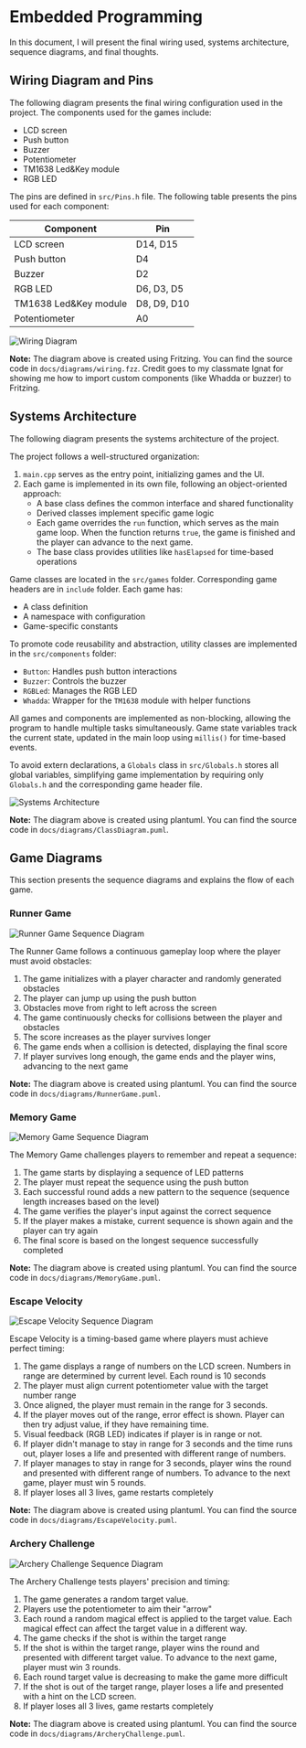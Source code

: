 # Embedded Programming

In this document, I will present the final wiring used, systems architecture, sequence diagrams, and final thoughts.

## Wiring Diagram and Pins

The following diagram presents the final wiring configuration used in the project. The components used for the games include:

- LCD screen
- Push button
- Buzzer
- Potentiometer
- TM1638 Led&Key module
- RGB LED

The pins are defined in `src/Pins.h` file. The following table presents the pins used for each component:

| Component | Pin |
|-----------|-----|
| LCD screen | D14, D15|
| Push button | D4 |
| Buzzer | D2 |
| RGB LED | D6, D3, D5 |
| TM1638 Led&Key module | D8, D9, D10 |
| Potentiometer | A0 |

![Wiring Diagram](images/wiring.png)

**Note:** The diagram above is created using Fritzing. You can find the source code in `docs/diagrams/wiring.fzz`. Credit goes to my classmate Ignat for showing me how to import custom components (like Whadda or buzzer) to Fritzing.

## Systems Architecture

The following diagram presents the systems architecture of the project. 

The project follows a well-structured organization:

1. `main.cpp` serves as the entry point, initializing games and the UI.
2. Each game is implemented in its own file, following an object-oriented approach:
   - A base class defines the common interface and shared functionality
   - Derived classes implement specific game logic
   - Each game overrides the `run` function, which serves as the main game loop. When the function returns `true`, the game is finished and the player can advance to the next game.
   - The base class provides utilities like `hasElapsed` for time-based operations

Game classes are located in the `src/games` folder. Corresponding game headers are in `include` folder. Each game has:
- A class definition
- A namespace with configuration
- Game-specific constants

To promote code reusability and abstraction, utility classes are implemented in the `src/components` folder:
- `Button`: Handles push button interactions
- `Buzzer`: Controls the buzzer
- `RGBLed`: Manages the RGB LED
- `Whadda`: Wrapper for the `TM1638` module with helper functions

All games and components are implemented as non-blocking, allowing the program to handle multiple tasks simultaneously. Game state variables track the current state, updated in the main loop using `millis()` for time-based events.

To avoid extern declarations, a `Globals` class in `src/Globals.h` stores all global variables, simplifying game implementation by requiring only `Globals.h` and the corresponding game header file.

![Systems Architecture](images/ClassDiagram.png)

**Note:** The diagram above is created using plantuml. You can find the source code in `docs/diagrams/ClassDiagram.puml`.

## Game Diagrams

This section presents the sequence diagrams and explains the flow of each game.

### Runner Game

![Runner Game Sequence Diagram](images/RunnerGame.png)

The Runner Game follows a continuous gameplay loop where the player must avoid obstacles:
1. The game initializes with a player character and randomly generated obstacles
2. The player can jump up using the push button
3. Obstacles move from right to left across the screen
4. The game continuously checks for collisions between the player and obstacles
5. The score increases as the player survives longer
6. The game ends when a collision is detected, displaying the final score
7. If player survives long enough, the game ends and the player wins, advancing to the next game

**Note:** The diagram above is created using plantuml. You can find the source code in `docs/diagrams/RunnerGame.puml`.

### Memory Game

![Memory Game Sequence Diagram](images/MemoryGame.png)

The Memory Game challenges players to remember and repeat a sequence:
1. The game starts by displaying a sequence of LED patterns
2. The player must repeat the sequence using the push button
3. Each successful round adds a new pattern to the sequence (sequence length increases based on the level)
4. The game verifies the player's input against the correct sequence
5. If the player makes a mistake, current sequence is shown again and the player can try again
6. The final score is based on the longest sequence successfully completed

**Note:** The diagram above is created using plantuml. You can find the source code in `docs/diagrams/MemoryGame.puml`.

### Escape Velocity

![Escape Velocity Sequence Diagram](images/EscapeVelocity.png)

Escape Velocity is a timing-based game where players must achieve perfect timing:
1. The game displays a range of numbers on the LCD screen. Numbers in range are determined by current level. Each round is 10 seconds
2. The player must align current potentiometer value with the target number range
3. Once aligned, the player must remain in the range for 3 seconds.
4. If the player moves out of the range, error effect is shown. Player can then try adjust value, if they have remaining time.  
5. Visual feedback (RGB LED) indicates if player is in range or not.
6. If player didn't manage to stay in range for 3 seconds and the time runs out, player loses a life and presented with different range of numbers.
7. If player manages to stay in range for 3 seconds, player wins the round and presented with different range of numbers. To advance to the next game, player must win 5 rounds.
8. If player loses all 3 lives, game restarts completely

**Note:** The diagram above is created using plantuml. You can find the source code in `docs/diagrams/EscapeVelocity.puml`.

### Archery Challenge

![Archery Challenge Sequence Diagram](images/ArcheryChallenge.png)

The Archery Challenge tests players' precision and timing:
1. The game generates a random target value.
2. Players use the potentiometer to aim their "arrow"
3. Each round a random magical effect is applied to the target value. Each magical effect can affect the target value in a different way.
4. The game checks if the shot is within the target range
5. If the shot is within the target range, player wins the round and presented with different target value. To advance to the next game, player must win 3 rounds.
6. Each round target value is decreasing to make the game more difficult
7. If the shot is out of the target range, player loses a life and presented with a hint on the LCD screen.
8. If player loses all 3 lives, game restarts completely

**Note:** The diagram above is created using plantuml. You can find the source code in `docs/diagrams/ArcheryChallenge.puml`.